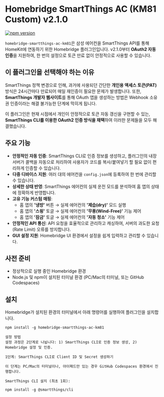 # Homebridge SmartThings AC (KM81 Custom) v2.1.0

[![npm version](https://badge.fury.io/js/homebridge-smartthings-ac-km81.svg)](https://badge.fury.io/js/homebridge-smartthings-ac-km81)

`homebridge-smartthings-ac-km81`은 삼성 에어컨을 SmartThings API를 통해 HomeKit에 연동하기 위한 Homebridge 플러그인입니다. v2.1.0부터 **OAuth2 자동 인증**을 지원하여, 한 번의 설정으로 토큰 만료 없이 안정적으로 사용할 수 있습니다.

## 이 플러그인을 선택해야 하는 이유

SmartThings 정책 변경으로 인해, 과거에 사용되던 간단한 **개인용 액세스 토큰(PAT)** 방식은 24시간마다 만료되어 매일 재인증이 필요한 문제가 발생합니다. 또한, **SmartThings 개발자 웹사이트**를 통해 OAuth 앱을 생성하는 방법은 Webhook 소유권 인증이라는 해결 불가능한 단계에 막히게 됩니다.

이 플러그인은 현재 시점에서 개인이 안정적으로 토큰 자동 갱신을 구현할 수 있는, **SmartThings CLI를 이용한 OAuth2 인증 방식을 채택**하여 이러한 문제들을 모두 해결했습니다.

## 주요 기능

* **안정적인 자동 인증**: SmartThings CLI로 인증 정보를 생성하고, 플러그인의 내장 서버가 콜백을 자동으로 처리하여 사용자가 코드를 복사/붙여넣기 할 필요 없이 편리하게 인증할 수 있습니다.
* **다중 디바이스 지원**: 여러 대의 에어컨을 `config.json`에 등록하여 한 번에 관리할 수 있습니다.
* **상세한 상태 반영**: SmartThings 에어컨의 실제 운전 모드를 분석하여 홈 앱의 상태에 정확하게 반영합니다.
* **고유 기능 커스텀 매핑**:
    * 홈 앱의 **'냉방'** 버튼 → 실제 에어컨의 **'제습(dry)'** 모드 실행
    * 홈 앱의 **'스윙'** 토글 → 실제 에어컨의 **'무풍(Wind-Free)'** 기능 제어
    * 홈 앱의 **'잠금'** 토글 → 실제 에어컨의 **'자동 청소'** 기능 제어
* **안정적인 API 통신**: API 요청을 효율적으로 관리하고 캐싱하여, 서버의 과도한 요청(Rate Limit) 오류를 방지합니다.
* **GUI 설정 지원**: Homebridge UI 환경에서 설정을 쉽게 입력하고 관리할 수 있습니다.

## 사전 준비

* 정상적으로 실행 중인 Homebridge 환경
* Node.js 및 npm이 설치된 터미널 환경 (PC/Mac의 터미널, 또는 GitHub Codespaces)

## 설치

Homebridge가 설치된 환경의 터미널에서 아래 명령어를 실행하여 플러그인을 설치합니다.
```shell
npm install -g homebridge-smartthings-ac-km81

설정 방법
설정 과정은 2단계로 나뉩니다: 1) SmartThings CLI로 인증 정보 생성, 2) Homebridge 설정 및 인증.

1단계: SmartThings CLI로 Client ID 및 Secret 생성하기

이 단계는 PC/Mac의 터미널이나, 아이패드만 있는 경우 GitHub Codespaces 환경에서 진행합니다.

SmartThings CLI 설치 (최초 1회):

npm install -g @smartthings/cli
